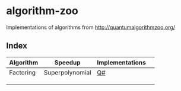 # algorithm-zoo
Implementations of algorithms from http://quantumalgorithmzoo.org/

## Index

| Algorithm | Speedup | Implementations |   |
|-----------|---------|-----------------|---|
| Factoring |   Superpolynomial      |   [Q#](/src/qsharp/factoring)     |   |
|           |         |                 |   |
|           |         |                 |   |
|           |         |                 |   |
